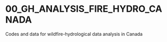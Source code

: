# 00_GH_ANALYSIS_FIRE_HYDRO_CANADA
 Codes and data for wildfire-hydrological data analysis in Canada
